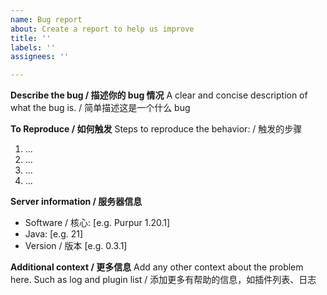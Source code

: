 ```yaml
---
name: Bug report
about: Create a report to help us improve
title: ''
labels: ''
assignees: ''

---
```


**Describe the bug / 描述你的 bug 情况**
A clear and concise description of what the bug is. / 简单描述这是一个什么 bug

**To Reproduce / 如何触发**
Steps to reproduce the behavior: / 触发的步骤
1. ...
2. ...
3. ...
4. ...

**Server information / 服务器信息**
 - Software / 核心: [e.g. Purpur 1.20.1]
 - Java: [e.g. 21]
 - Version / 版本 [e.g. 0.3.1]

**Additional context / 更多信息**
Add any other context about the problem here. Such as log and plugin list / 添加更多有帮助的信息，如插件列表、日志
